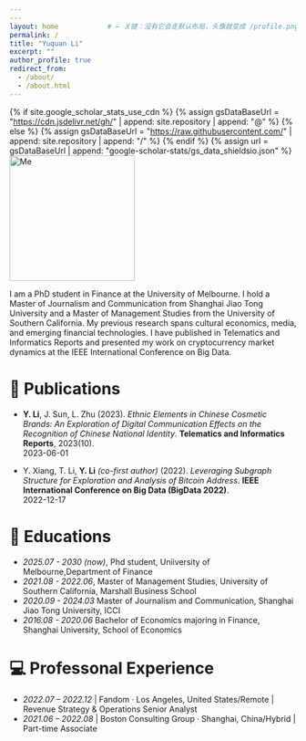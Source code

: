 ```yaml
---
---
layout: home            # ← 关键：没有它会走默认布局，头像就变成 /profile.png
permalink: /
title: "Yuquan Li"
excerpt: ""
author_profile: true
redirect_from:
  - /about/
  - /about.html
---
```

{% if site.google_scholar_stats_use_cdn %}
{% assign gsDataBaseUrl = "https://cdn.jsdelivr.net/gh/" | append: site.repository | append: "@" %}
{% else %}
{% assign gsDataBaseUrl = "https://raw.githubusercontent.com/" | append: site.repository | append: "/" %}
{% endif %}
{% assign url = gsDataBaseUrl | append: "google-scholar-stats/gs_data_shieldsio.json" %}
<img src="{{ '/images/profile.png' | relative_url }}" alt="Me" width="220">
<span class='anchor' id='about-me'></span>

I am a PhD student in Finance at the University of Melbourne. I hold a Master of Journalism and Communication from Shanghai Jiao Tong University and a Master of Management Studies from the University of Southern California. My previous research spans cultural economics, media, and emerging financial technologies. I have published in Telematics and Informatics Reports and presented my work on cryptocurrency market dynamics at the IEEE International Conference on Big Data. 


# 📝 Publications 

- **Y. Li**, J. Sun, L. Zhu (2023). *Ethnic Elements in Chinese Cosmetic Brands: An Exploration of Digital Communication Effects on the Recognition of Chinese National Identity*. **Telematics and Informatics Reports**, 2023(10).  
  <span class='pub-date'>2023-06-01</span> <span class='show_paper_citations' data='B2UiIyEAAAAJ:u-x6o8ySG0sC'></span>


- Y. Xiang, T. Li, **Y. Li** *(co-first author)* (2022). *Leveraging Subgraph Structure for Exploration and Analysis of Bitcoin Address*. **IEEE International Conference on Big Data (BigData 2022)**.  
  <span class='pub-date'>2022-12-17</span> <span class='show_paper_citations' data='B2UiIyEAAAAJ:u5HHmVD_uO8C'></span>

 

# 📖 Educations
- *2025.07 - 2030 (now)*, Phd student, Uniiversity of Melbourne,Department of Finance 
- *2021.08 - 2022.06*, Master of Management Studies, University of Southern California, Marshall Business School
- *2020.09 - 2024.03*  Master of Journalism and Communication, Shanghai Jiao Tong University, ICCI
- *2016.08 - 2020.06*  Bachelor of Economics majoring in Finance, Shanghai University, School of Economics

# 💻 Professonal Experience
- *2022.07 – 2022.12* | Fandom · Los Angeles, United States/Remote       | Revenue Strategy & Operations Senior Analyst 
- *2021.06 – 2022.08* | Boston Consulting Group · Shanghai, China/Hybrid | Part-time Associate  
